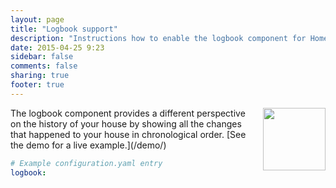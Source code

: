 ```yaml
---
layout: page
title: "Logbook support"
description: "Instructions how to enable the logbook component for Home Assistant."
date: 2015-04-25 9:23
sidebar: false
comments: false
sharing: true
footer: true
---
```


<img src='/images/screenshots/logbook.png' style='margin-left:10px; float: right;' height="100" />
The logbook component provides a different perspective on the history of your house by showing all the changes that happened to your house in chronological order. [See the demo for a live example.](/demo/)
<span class='clearfix'></span>

```yaml
# Example configuration.yaml entry
logbook:
```
